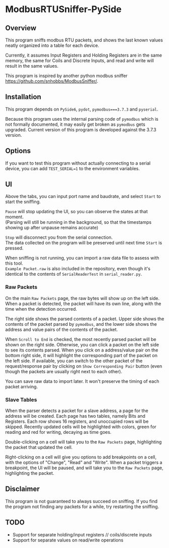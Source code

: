 # ModbusRTUSniffer-PySide

## Overview
This program sniffs modbus RTU packets, and shows the last known values neatly organized into a table for each device.

Currently, it assumes Input Registers and Holding Registers are in the same memory, 
the same for Coils and Discrete Inputs, and read and write will result in the same values.

This program is inspired by another python modbus sniffer https://github.com/snhobbs/ModbusSniffer/.

## Installation
This program depends on `PySide6`, `pydot`, `pymodbus===3.7.3` and `pyserial`.

Because this program uses the internal parsing code of `pymodbus` which is not formally documented, it may easily
get broken as `pymodbus` gets upgraded. Current version of this program is developed against the 3.7.3 version. 

## Options
If you want to test this program without actually connecting to a serial device, you can add `TEST_SERIAL=1` to the
environment variables.

## UI
Above the tabs, you can input port name and baudrate, and select `Start` to start the sniffing.

`Pause` will stop updating the UI, so you can observe the states at that moment.  
(Parsing will still be running in the background, so that the timestamps showing up after unpause remains accurate)

`Stop` will disconnect you from the serial connection.  
The data collected on the program will be preserved until next time `Start` is pressed.

When sniffing is not running, you can import a raw data file to assess with this tool.  
`Example Packet.raw` is also included in the repository, even though it's identical to the contents of
`SerialReaderTest` in `serial_reader.py`.

### Raw Packets
On the main `Raw Packets` page, the raw bytes will show up on the left side. When a packet is detected, the packet
will have its own line, along with the time when the detection occurred.

The right side shows the parsed contents of a packet. Upper side shows the contents of the packet parsed by `pymodbus`,
and the lower side shows the address and value pairs of the contents of the packet.

When `Scroll to End` is checked, the most recently parsed packet will be shown on the right side.
Otherwise, you can click a packet on the left side to see its contents parsed. When you click on a address/value pair
on the bottom right side, it will highlight the corresponding part of the packet on the left side.
If available, you can switch to the other packet of the request/response pair by clicking on 
`Show Corresponding Pair` button (even though the packets are usually right next to each other).

You can save raw data to import later. It won't preserve the timing of each packet arriving.

### Slave Tables
When the parser detects a packet for a slave address, a page for the address will be created.
Each page has two tables, namely Bits and Registers.
Each row shows 16 registers, and unoccupied rows will be skipped. Recently updated cells will be highlighted
with colors, green for reading and red for writing, decaying as time goes.

Double-clicking on a cell will take you to the `Raw Packets` page, highlighting the packet that updated the cell.

Right-clicking on a cell will give you options to add breakpoints on a cell, with the options of "Change", "Read"
and "Write". When a packet triggers a breakpoint, the UI will be paused, and will take you to the `Raw Packets` page,
highlighting the packet.

## Disclaimer
This program is not guaranteed to always succeed on sniffing. If you find the program not finding any packets
for a while, try restarting the sniffing.

## TODO
* Support for separate holding/input registers // coils/discrete inputs
* Support for separate values on read/write operations
